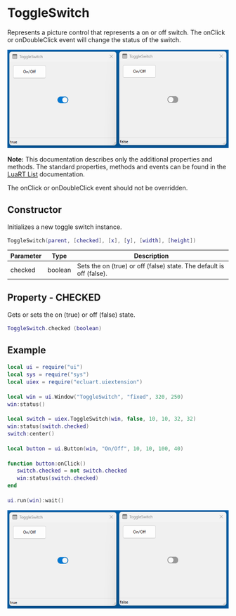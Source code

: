 # ToggleSwitch

Represents a picture control that represents a on or off switch. The onClick or onDoubleClick event will change the status of the switch.

![ToggleSwitch](/docs/toggleswitch/toggleswitch01.png)

**Note:**
This documentation describes only the additional properties and methods.
The standard properties, methods and events can be found in the [LuaRT List](https://www.luart.org/doc/ui/Picture.html) documentation.

The onClick or onDoubleClick event should not be overridden.

## Constructor

Initializes a new toggle switch instance.

```Lua
ToggleSwitch(parent, [checked], [x], [y], [width], [height])
```

Parameter | Type | Description
---|---|---
checked | boolean | Sets the on (true) or off (false) state. The default is off (false).

## Property - CHECKED

Gets or sets the on (true) or off (false) state.

```Lua
ToggleSwitch.checked (boolean)
```

## Example

```Lua
local ui = require("ui")
local sys = require("sys")
local uiex = require("ecluart.uiextension")

local win = ui.Window("ToggleSwitch", "fixed", 320, 250)
win:status()

local switch = uiex.ToggleSwitch(win, false, 10, 10, 32, 32)
win:status(switch.checked)
switch:center()

local button = ui.Button(win, "On/Off", 10, 10, 100, 40)

function button:onClick()
   switch.checked = not switch.checked
   win:status(switch.checked)
end

ui.run(win):wait()
```

![ToggleSwitch](/docs/toggleswitch/toggleswitch01.png)
